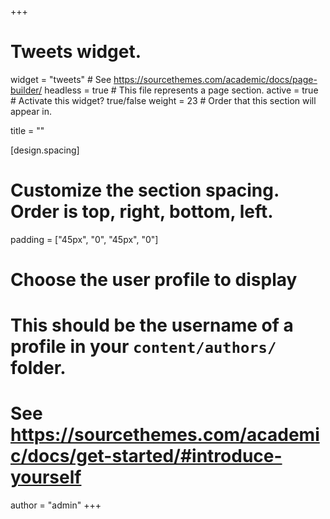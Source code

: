 +++
# Tweets widget.
widget = "tweets"  # See https://sourcethemes.com/academic/docs/page-builder/
headless = true  # This file represents a page section.
active = true  # Activate this widget? true/false
weight = 23  # Order that this section will appear in.

title = ""

[design.spacing]
  # Customize the section spacing. Order is top, right, bottom, left.
  padding = ["45px", "0", "45px", "0"]

# Choose the user profile to display
# This should be the username of a profile in your `content/authors/` folder.
# See https://sourcethemes.com/academic/docs/get-started/#introduce-yourself
author = "admin"
+++
